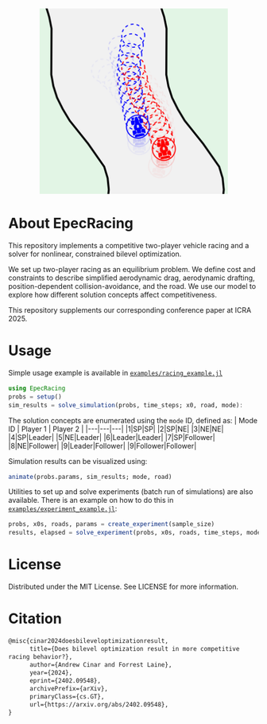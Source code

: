 <br />
<p align="center">
	<img src="figures/cover.png" alt="Logo" width="379">
  <p align="center">
  </p>
</p>

# About EpecRacing

This repository implements a competitive two-player vehicle racing and a solver for nonlinear, constrained bilevel optimization.

We set up two-player racing as an equilibrium problem. We define cost and constraints to describe simplified aerodynamic drag, aerodynamic drafting, position-dependent collision-avoidance, and the road.  We use our model to explore how different solution concepts affect competitiveness. 

This repository supplements our corresponding conference paper at ICRA 2025.

# Usage

Simple usage example is available in [```examples/racing_example.jl```](examples/racing_example.jl)
```julia
using EpecRacing
probs = setup()
sim_results = solve_simulation(probs, time_steps; x0, road, mode):
```

The solution concepts are enumerated using the ```mode``` ID, defined as: 
| Mode ID | Player 1 | Player 2 |
|---|---|---|
|1|SP|SP|
|2|SP|NE|
|3|NE|NE|
|4|SP|Leader|
|5|NE|Leader|
|6|Leader|Leader|
|7|SP|Follower|
|8|NE|Follower|
|9|Leader|Follower|
|9|Follower|Follower|

<!--```
Modes:
						P1:						
				SP NE P1-leader P1-follower
			SP  1              
P2:			NE  2  3
	 P2-Leader  4  5  6 
   P2-Follower  7  8  9			10
``` -->

Simulation results can be visualized using:
```julia
animate(probs.params, sim_results; mode, road)
```

Utilities to set up and solve experiments (batch run of simulations) are also available. There is an example on how to do this in [```examples/experiment_example.jl```](examples/experiment_example.jl):
```julia
probs, x0s, roads, params = create_experiment(sample_size)
results, elapsed = solve_experiment(probs, x0s, roads, time_steps, mode)
```

# License

Distributed under the MIT License. See LICENSE for more information.

# Citation

```
@misc{cinar2024doesbileveloptimizationresult,
      title={Does bilevel optimization result in more competitive racing behavior?}, 
      author={Andrew Cinar and Forrest Laine},
      year={2024},
      eprint={2402.09548},
      archivePrefix={arXiv},
      primaryClass={cs.GT},
      url={https://arxiv.org/abs/2402.09548}, 
}
```
